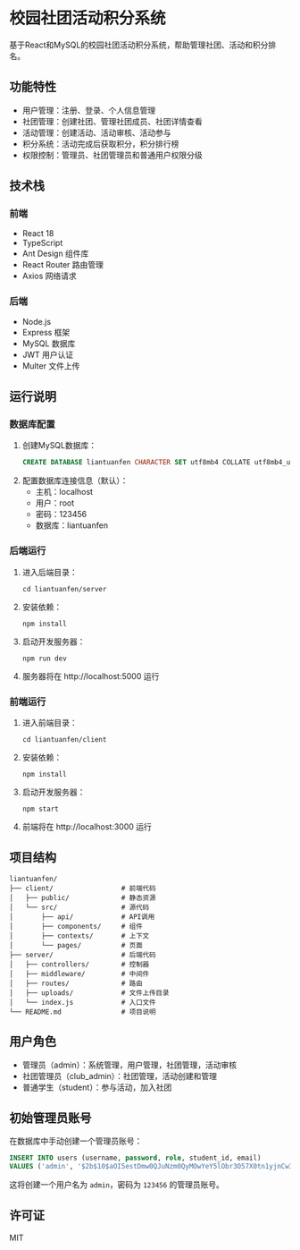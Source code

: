 # 校园社团活动积分系统

基于React和MySQL的校园社团活动积分系统，帮助管理社团、活动和积分排名。

## 功能特性

- 用户管理：注册、登录、个人信息管理
- 社团管理：创建社团、管理社团成员、社团详情查看
- 活动管理：创建活动、活动审核、活动参与
- 积分系统：活动完成后获取积分，积分排行榜
- 权限控制：管理员、社团管理员和普通用户权限分级

## 技术栈

### 前端
- React 18
- TypeScript
- Ant Design 组件库
- React Router 路由管理
- Axios 网络请求

### 后端
- Node.js
- Express 框架
- MySQL 数据库
- JWT 用户认证
- Multer 文件上传

## 运行说明

### 数据库配置
1. 创建MySQL数据库：
   ```sql
   CREATE DATABASE liantuanfen CHARACTER SET utf8mb4 COLLATE utf8mb4_unicode_ci;
   ```
2. 配置数据库连接信息（默认）：
   - 主机：localhost
   - 用户：root
   - 密码：123456
   - 数据库：liantuanfen

### 后端运行
1. 进入后端目录：
   ```
   cd liantuanfen/server
   ```
2. 安装依赖：
   ```
   npm install
   ```
3. 启动开发服务器：
   ```
   npm run dev
   ```
4. 服务器将在 http://localhost:5000 运行

### 前端运行
1. 进入前端目录：
   ```
   cd liantuanfen/client
   ```
2. 安装依赖：
   ```
   npm install
   ```
3. 启动开发服务器：
   ```
   npm start
   ```
4. 前端将在 http://localhost:3000 运行

## 项目结构

```
liantuanfen/
├── client/                 # 前端代码
│   ├── public/             # 静态资源
│   └── src/                # 源代码
│       ├── api/            # API调用
│       ├── components/     # 组件
│       ├── contexts/       # 上下文
│       └── pages/          # 页面
├── server/                 # 后端代码
│   ├── controllers/        # 控制器
│   ├── middleware/         # 中间件
│   ├── routes/             # 路由
│   ├── uploads/            # 文件上传目录
│   └── index.js            # 入口文件
└── README.md               # 项目说明
```

## 用户角色

- 管理员（admin）：系统管理，用户管理，社团管理，活动审核
- 社团管理员（club_admin）：社团管理，活动创建和管理
- 普通学生（student）：参与活动，加入社团

## 初始管理员账号

在数据库中手动创建一个管理员账号：

```sql
INSERT INTO users (username, password, role, student_id, email)
VALUES ('admin', '$2b$10$aOI5estDmw0QJuNzm0QyMOwYeY5lObr3O57X0tn1yjnCw3w4JGXUq', 'admin', 'admin', 'admin@example.com');
```

这将创建一个用户名为 `admin`，密码为 `123456` 的管理员账号。

## 许可证

MIT 